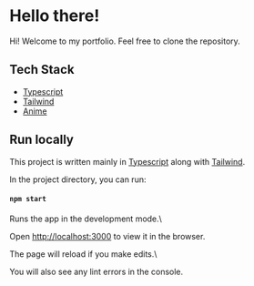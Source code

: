 # Hello there!

Hi! Welcome to my portfolio. Feel free to clone the repository.

## Tech Stack

 - [Typescript](https://www.typescriptlang.org/) 
 - [Tailwind](https://tailwindcss.com/)
 - [Anime](https://animejs.com/)

## Run locally
This project is written mainly in [Typescript](https://www.typescriptlang.org/) along with [Tailwind](https://tailwindcss.com/).

In the project directory, you can run:

####  `npm start`

Runs the app in the development mode.\

Open [http://localhost:3000](http://localhost:3000) to view it in the browser.

The page will reload if you make edits.\

You will also see any lint errors in the console.
